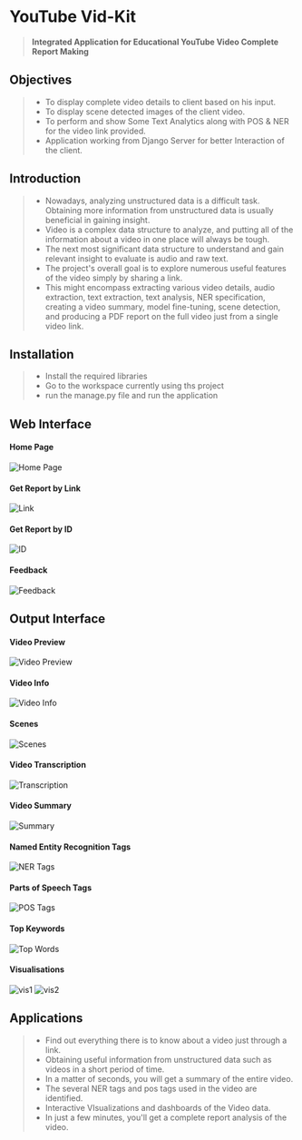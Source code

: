 # **YouTube Vid-Kit**
> **Integrated Application for Educational YouTube Video Complete Report Making**

## **Objectives**
> * To display complete video details to client based on his input.
> * To display scene detected images of the client video.
> * To perform and show Some Text Analytics along with POS & NER for the video link provided.
> * Application working from Django Server for better Interaction of the client.

## **Introduction**
> * Nowadays, analyzing unstructured data is a difficult task. Obtaining more information from unstructured data is usually beneficial in gaining insight.
> * Video is a complex data structure to analyze, and putting all of the information about a video in one place will always be tough.
> * The next most significant data structure to understand and gain relevant insight to evaluate is audio and raw text.
> * The project's overall goal is to explore numerous useful features of the video simply by sharing a link.
> * This might encompass extracting various video details, audio extraction, text extraction, text analysis, NER specification, creating a video summary, model fine-tuning, scene detection, and producing a PDF report on the full video just from a single video link.

## **Installation**
> * Install the required libraries
> * Go to the workspace currently using ths project
> * run the manage.py file and run the application

## **Web Interface**
#### Home Page
![Home Page](https://github.com/Adi-Narayana-Madapakula/YouTube-Vid-Kit/blob/main/vidkit/gitfiles/Screenshot%20(18).png)
#### Get Report by Link
![Link](https://github.com/Adi-Narayana-Madapakula/YouTube-Vid-Kit/blob/main/vidkit/gitfiles/Screenshot%20(19).png)
#### Get Report by ID
![ID](https://github.com/Adi-Narayana-Madapakula/YouTube-Vid-Kit/blob/main/vidkit/gitfiles/Screenshot%20(20).png)
#### Feedback
![Feedback](https://github.com/Adi-Narayana-Madapakula/YouTube-Vid-Kit/blob/main/vidkit/gitfiles/Screenshot%20(21).png)

## **Output Interface**
#### Video Preview
![Video Preview](https://github.com/Adi-Narayana-Madapakula/YouTube-Vid-Kit/blob/main/vidkit/gitfiles/Screenshot%20(22).png)
#### Video Info
![Video Info](https://github.com/Adi-Narayana-Madapakula/YouTube-Vid-Kit/blob/main/vidkit/gitfiles/Screenshot%20(23).png)
#### Scenes
![Scenes](https://github.com/Adi-Narayana-Madapakula/YouTube-Vid-Kit/blob/main/vidkit/gitfiles/Screenshot%20(24).png)
#### Video Transcription
![Transcription](https://github.com/Adi-Narayana-Madapakula/YouTube-Vid-Kit/blob/main/vidkit/gitfiles/Screenshot%20(25).png)
#### Video Summary
![Summary](https://github.com/Adi-Narayana-Madapakula/YouTube-Vid-Kit/blob/main/vidkit/gitfiles/Screenshot%20(26).png)
#### Named Entity Recognition Tags
![NER Tags](https://github.com/Adi-Narayana-Madapakula/YouTube-Vid-Kit/blob/main/vidkit/gitfiles/Screenshot%20(27).png)
#### Parts of Speech Tags
![POS Tags](https://github.com/Adi-Narayana-Madapakula/YouTube-Vid-Kit/blob/main/vidkit/gitfiles/Screenshot%20(28).png)
#### Top Keywords
![Top Words](https://github.com/Adi-Narayana-Madapakula/YouTube-Vid-Kit/blob/main/vidkit/gitfiles/Screenshot%20(29).png)
#### Visualisations
![vis1](https://github.com/Adi-Narayana-Madapakula/YouTube-Vid-Kit/blob/main/vidkit/gitfiles/Screenshot%20(30).png)
![vis2](https://github.com/Adi-Narayana-Madapakula/YouTube-Vid-Kit/blob/main/vidkit/gitfiles/Screenshot%20(31).png)

## **Applications**
> * Find out everything there is to know about a video just through a link.
> * Obtaining useful information from unstructured data such as videos in a 
short period of time.
> * In a matter of seconds, you will get a summary of the entire video.
> * The several NER tags and pos tags used in the video are identified.
> * Interactive VIsualizations and dashboards of the Video data.
> * In just a few minutes, you'll get a complete report analysis of the video.

